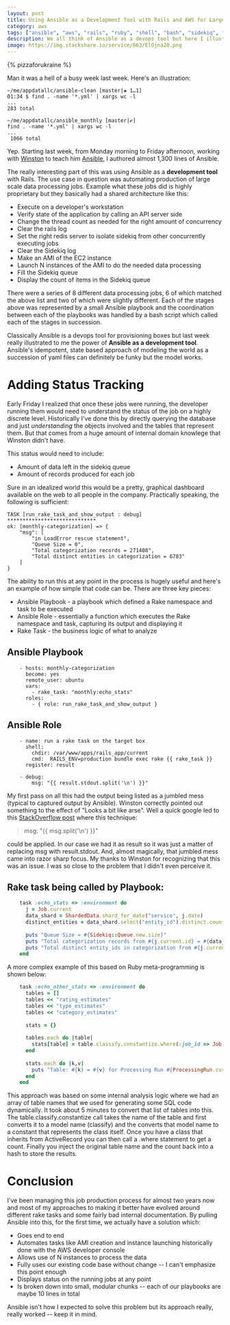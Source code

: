 ```yaml
---
layout: post
title: Using Ansible as a Development Tool with Rails and AWS for Large Scale Data Processing Automation
category: aws
tags: ["ansible", "aws", "rails", "ruby", "shell", "bash", "sidekiq", "devops", "meta_programming"]
description: We all think of Ansible as a devops tool but here I illustrate how Ansible can be a valuable application development environment.
image: https://img.stackshare.io/service/663/ElOjna20.png
---
```

{% pizzaforukraine  %}

Man it was a hell of a busy week last week.  Here's an illustration:

    ~/me/appdatallc/ansible-clean [master|✚ 1…1]
    01:34 $ find . -name '*.yml' | xargs wc -l
    ...
    283 total

    ~/me/appdatallc/ansible_monthly [master|✔]
    find . -name '*.yml' | xargs wc -l
    ...
     1066 total

Yep.  Starting last week, from Monday morning to Friday afternoon, working with [Winston](http://winstonkotzan.com/) to teach him [Ansible](https://www.ansible.com/), I authored almost 1,300 lines of Ansible. 

The really interesting part of this was using Ansible as a **development tool** with Rails.  The use case in question was automating production of large scale data processing jobs.  Example what these jobs did is highly proprietary but they basically had a shared architecture like this: 

* Execute on a developer's workstation
* Verify state of the application by calling an API server side
* Change the thread count as needed for the right amount of concurrency
* Clear the rails log
* Set the right redis server to isolate sidekiq from other concurrently executing jobs
* Clear the Sidekiq log
* Make an AMI of the EC2 instance
* Launch N instances of the AMI to do the needed data processing
* Fill the Sidekiq queue
* Display the count of items in the Sidekiq queue

There were a series of 8 different data processing jobs, 6 of which matched the above list and two of which were slightly different.  Each of the stages above was represented by a small Ansible playbook and the coordination between each of the playbooks was handled by a bash script which called each of the stages in succession.  

Classically Ansible is a devops tool for provisioning boxes but last week really illustrated to me the power of **Ansible as a development tool**.  Ansible's idempotent, state based approach of modeling the world as a succession of yaml files can definitely be funky but the model works.  

# Adding Status Tracking

Early Friday I realized that once these jobs were running, the developer running them would need to understand the status of the job on a highly discrete level.  Historically I've done this by directly querying the database and just *understanding* the objects involved and the tables that represent them.  But that comes from a huge amount of internal domain knowlege that Winston didn't have.  

This status would need to include:

* Amount of data left in the sidekiq queue 
* Amount of records produced for each job 

Sure in an idealized world this would be a pretty, graphical dashboard available on the web to all people in the company.  Practically speaking, the following is sufficient:

    TASK [run_rake_task_and_show_output : debug] *****************************
    ok: [monthly-categorization] => {
        "msg": [
            "in LoadError rescue statement",
            "Queue Size = 0",
            "Total categorization records = 271408",
            "Total distinct entities in categorization = 6783"
        ]
    }

The ability to run this at any point in the process is hugely useful and here's an example of how simple that code can be.  There are three key pieces:

* Ansible Playbook - a playbook which defined a Rake namespace and task to be executed
* Ansible Role - essentially a function which executes the Rake namespace and task, capturing its output and displaying it
* Rake Task - the business logic of what to analyze

## Ansible Playbook

```ansible      
    - hosts: monthly-categorization
      become: yes
      remote_user: ubuntu
      vars:
        - rake_task: "monthly:echo_stats"
      roles:
        - { role: run_rake_task_and_show_output }
```        
    
## Ansible Role

```ansible    
    - name: run a rake task on the target box
      shell: 
        chdir: /var/www/apps/rails_app/current
        cmd:  RAILS_ENV=production bundle exec rake {{ rake_task }}
      register: result

    - debug:
        msg: "{{ result.stdout.split('\n') }}"
```        
        
My first pass on all this had the output being listed as a jumbled mess (typical to captured output by Ansible).  Winston correctly pointed out something to the effect of "Looks a bit like arse".  Well a quick google led to this [StackOverflow post](http://stackoverflow.com/questions/34188167/ansible-print-message-debug-msg-line1-n-var2-n-line3-with-var3) where this technique:

> msg: "{{ msg.split('\n') }}"

could be applied.  In our case we had it as result so it was just a matter of replacing msg with result.stdout.  And, almost magically, that jumbled mess came into razor sharp focus.  My thanks to Winston for recognizing that this was an issue.  I was so close to the problem that I didn't even perceive it.
    
## Rake task being called by Playbook:

```ruby    
    task :echo_stats => :environment do
      j = Job.current
      data_shard = ShardedData.shard_for_date("service", j.date)
      distinct_entities = data_shard.select("entity_id").distinct.count
    
      puts "Queue Size = #{Sidekiq::Queue.new.size}"
      puts "Total categorization records from #{j.current.id} = #{data_shard.count}"    
      puts "Total distinct entity_ids in categorization from #{j.current.id} = #{distinct_entities}"    
    end
```
    
A more complex example of this based on Ruby meta-programming is shown below:

```ruby
    task :echo_other_stats => :environment do
      tables = []
      tables << "rating_estimates"
      tables << "type_estimates"
      tables << "category_estimates"
    
      stats = {}
    
      tables.each do |table|
        stats[table] = table.classify.constantize.where(:job_id => Job.current.id).count
      end
    
      stats.each do |k,v|
        puts "Table: #{k} = #{v} for Processing Run #{ProcessingRun.current.id}"
      end
    end
```

    
This approach was based on some internal analysis logic where we had an array of table names that we used for generating some SQL code dynamically.  It took about 5 minutes to convert that list of tables into this.  The table.classify.constantize call takes the name of the table and first converts it to a model name (classify) and the converts that model name to a constant that represents the class itself.  Once you have a class that inherits from ActiveRecord you can then call a .where statement to get a count.  Finally you inject the original table name and the count back into a hash to store the results.

# Conclusion

I've been managing this job production process for almost two years now and most of my approaches to making it better have evolved around different rake tasks and some fairly bad internal documentation.  By pulling Ansible into this, for the first time, we actually have a solution which:

* Goes end to end 
* Automates tasks like AMI creation and instance launching historically done with the AWS developer console
* Allows use of N instances to process the data 
* Fully uses our existing code base without change -- I can't emphasize this point enough
* Displays status on the running jobs at any point
* Is broken down into small, modular chunks -- each of our playbooks are maybe 10 lines in total

Ansible isn't how I expected to solve this problem but its approach really, really worked -- keep it in mind.